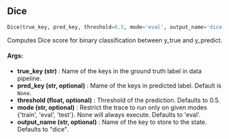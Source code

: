 ## Dice
```python
Dice(true_key, pred_key, threshold=0.5, mode='eval', output_name='dice')
```
Computes Dice score for binary classification between y_true and y_predict.

#### Args:

* **true_key (str)** :  Name of the keys in the ground truth label in data pipeline.
* **pred_key (str, optional)** :  Mame of the keys in predicted label. Default is `None`.
* **threshold (float, optional)** :  Threshold of the prediction. Defaults to 0.5.
* **mode (str, optional)** :  Restrict the trace to run only on given modes {'train', 'eval', 'test'}. None will always                execute. Defaults to 'eval'.
* **output_name (str, optional)** :  Name of the key to store to the state. Defaults to "dice".